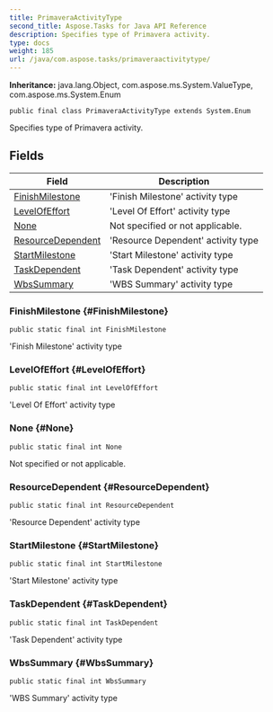 ```yaml
---
title: PrimaveraActivityType
second_title: Aspose.Tasks for Java API Reference
description: Specifies type of Primavera activity.
type: docs
weight: 185
url: /java/com.aspose.tasks/primaveraactivitytype/
---
```


**Inheritance:**
java.lang.Object, com.aspose.ms.System.ValueType, com.aspose.ms.System.Enum
```
public final class PrimaveraActivityType extends System.Enum
```

Specifies type of Primavera activity.
## Fields

| Field | Description |
| --- | --- |
| [FinishMilestone](#FinishMilestone) | 'Finish Milestone' activity type |
| [LevelOfEffort](#LevelOfEffort) | 'Level Of Effort' activity type |
| [None](#None) | Not specified or not applicable. |
| [ResourceDependent](#ResourceDependent) | 'Resource Dependent' activity type |
| [StartMilestone](#StartMilestone) | 'Start Milestone' activity type |
| [TaskDependent](#TaskDependent) | 'Task Dependent' activity type |
| [WbsSummary](#WbsSummary) | 'WBS Summary' activity type |
### FinishMilestone {#FinishMilestone}
```
public static final int FinishMilestone
```


'Finish Milestone' activity type

### LevelOfEffort {#LevelOfEffort}
```
public static final int LevelOfEffort
```


'Level Of Effort' activity type

### None {#None}
```
public static final int None
```


Not specified or not applicable.

### ResourceDependent {#ResourceDependent}
```
public static final int ResourceDependent
```


'Resource Dependent' activity type

### StartMilestone {#StartMilestone}
```
public static final int StartMilestone
```


'Start Milestone' activity type

### TaskDependent {#TaskDependent}
```
public static final int TaskDependent
```


'Task Dependent' activity type

### WbsSummary {#WbsSummary}
```
public static final int WbsSummary
```


'WBS Summary' activity type

